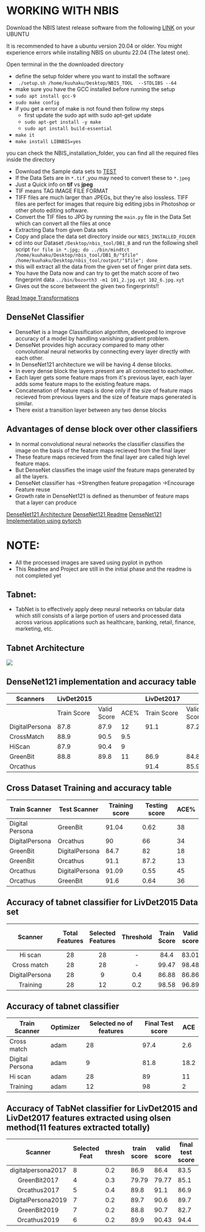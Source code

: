 # WORKING WITH NBIS
Download the NBIS  latest release software from the following [LINK](https://www.nist.gov/itl/iad/image-group/products-and-services/image-group-open-source-server-nigos#Releases) on your UBUNTU

It is recommended to have a ubuntu version 20.04 or older. You might experience errors while installing NBIS on ubuntu 22.04 (The latest one).

Open terminal in the the downloaded directory

+ define the setup folder where you want to install the software
+  ` ./setup.sh /home/kuuhaku/Desktop/NBIS_TOOL  --STDLIBS --64`
+ make sure you have the GCC installed before running the setup
+ `sudo apt install gcc-9` 
+ `sudo make config`
+ if you get a error of make is not found then follow my steps
  + first update the sudo apt with sudo apt-get update
  + `sudo apt-get install -y make`
  + `sudo apt install build-essential`
+ `make it`
+ `make install LIBNBIS=yes`

you can check the NBIS_installation_folder, you can find all the required files inside the directory

+ Download the Sample data sets to [TEST](http://bias.csr.unibo.it/fvc2004/databases.asp)
+ If the Data Sets are in `*.tif` ,you may need to convert these to `*.jpeg`
+ Just a Quick info on **tif** vs **jpeg**
 + TIF means TAG IMAGE FILE FORMAT
 + TIFF files are much larger than JPEGs, but they're also lossless. TIFF files are perfect for images that require big editing jobs in Photoshop or other photo editing software.
+ Convert the TIF files to JPG by running the `main.py` file in the Data Set which can convert all the files at once
+ Extracting Data from given Data sets
+ Copy and place the data set directory inside our `NBIS_INSTALLED_FOLDER`
+ cd into our Dataset `/Desktop/nbis_tool/DB1_B` and run the following shell script `for file in *.jpg; do ../bin/mindtct /home/kuuhaku/Desktop/nbis_tool/DB1_B/"$file" /home/kuuhaku/Desktop/nbis_tool/output/"$file"; done`
+ this will extract all the data from the given set of finger print data sets.
+ You have the Data now and can try to get the match score of two fingerprint data `../bin/bozorth3 -m1 101_2.jpg.xyt 102_6.jpg.xyt`
+ Gives out the score betweent the given two fingerprints!!

[Read Image Transformations](https://github.com/sireeshdevaraj/Image-attack-detection-with-enhancement/blob/master/transformations.md)


## DenseNet Classifier

+ DenseNet is a Image Classification algorithm, developed to improve accuracy of a model by handling vanishing gradient problem.
+ DenseNet provides high accuracy compared to many other convolutional neural networks by connecting every layer directly with each other.
+ In DenseNet121 architecture we will be having 4 dense blocks.
+ In every dense block the layers present are all connected to eachother.
+ Each layer gets some feature maps from it's previous layer, each layer adds some feature maps to the existing feature maps.
+ Concatenation of feature maps is done only if the size of feature maps recieved from previous layers and the size of feature maps generated is similar.
+ There exist a transition layer between any two dense blocks

## Advantages of dense block over other classifiers
+ In normal convolutional neural networks the classifier classifies the image on the basis of the feature maps recieved from the final layer
+ These feature maps recieved from the final layer are called high level feature maps.
+ But DenseNet classifies the image usinf the feature maps generated by all the layers.
+ DenseNet classifier has
->Strengthen  feature propagation
->Encourage Feature reuse
+ Growth rate in DenseNet121 is defined as thenumber of feature maps that a layer can produce



[DenseNet121 Architecture](https://github.com/sireeshdevaraj/Image-attack-detection-with-enhancement/blob/master/densenet121.png)
[DenseNet121 Readme](https://github.com/sireeshdevaraj/Image-attack-detection-with-enhancement/blob/8d271538586f43e00e2f5a2197864129744ea6d9/Densenet121.md)
[DenseNet121 Implementation using pytorch ](https://github.com/sireeshdevaraj/Image-attack-detection-with-enhancement/blob/master/Densenet121.ipynb)





# NOTE:
+ All the processed images are saved using pyplot in python
+ This Readme and Project are still in the initial phase and the readme is not completed yet

## Tabnet:
+ TabNet is to effectively apply deep neural networks on tabular data which still consists of a large portion of users and processed data across various applications such as healthcare, banking, retail, finance, marketing, etc.

## Tabnet Architecture
  ![](https://github.com/sireeshdevaraj/Image-attack-detection-with-enhancement/blob/master/assets/fabnet.png)
  
  ## DenseNet121 implementation and accuracy table
  |     Scanners          |     LivDet2015         |                         |             |     LivDet2017         |                        |             |     LivDet2019         |                        |             |          |
|-----------------------|------------------------|-------------------------|-------------|------------------------|------------------------|-------------|------------------------|------------------------|-------------|----------|
|                       |     Train     Score    |     Valid      Score    |     ACE%    |     Train     Score    |     Valid     Score    |     ACE%    |     Train     Score    |     Valid     Score    |     ACE%    |          |
|     DigitalPersona    |     87.8               |     87.9                |     12    |     91.1               |     87.2               |     13    |     86.7               |     62.4               |     38    |          |
|     CrossMatch        |     88.9               |     90.5                |     9.5    |                        |                        |             |                        |                        |             |          |
|     HiScan            |     87.9               |     90.4                |     9     |                        |                        |             |                        |                        |             |          |
|     GreenBit          |     88.8               |     89.8                |     11    |     86.9               |     84.8               |     15    |     86.8               |     87.2               |     13    |          |
|     Orcathus          |                        |                         |             |     91.4               |     85.9               |     14    |     91.3               |     94.4               |     56    |          |


## Cross Dataset Training and accuracy table
|     Train Scanner        |     Test Scanner      |     Training   score    |     Testing score    |     ACE%    |
|--------------------------|-----------------------|-------------------------|----------------------|-------------|
|     Digital   Persona    |     GreenBit          |     91.04               |     0.62             |     38    |
|     DigitalPersona       |     Orcathus          |     90                  |     66               |     34    |
|     GreenBit             |     DigitalPersona    |     84.7                |     82               |     18    |
|     GreenBit             |     Orcathus          |     91.1                |     87.2             |     13    |
|     Orcathus             |     DigitalPersona    |     91.09               |     0.55             |     45    |
|     Orcathus             |     GreenBit          |     91.6                |     0.64             |     36    |
              


## Accuracy of tabnet classifier for LivDet2015 Data set
|     Scanner    | Total Features | Selected Features | Threshold | Train Score | Valid score | Final Test score | Ace% |
|:--------------:|:--------------:|:-----------------:|:---------:|:-----------:|:-----------:|:----------------:|:----:|
|     Hi scan    | 28             | 28                | -         | 84.4        | 83.01       | 89.2             | 11.8 |
|   Cross match  | 28             | 28                | -         | 99.47       | 98.48       | 97.4             | 2.6  |
| DigitalPersona | 28             | 9                 | 0.4       | 86.88       | 86.86       | 81.4             | 18.6 |
|    Training    | 28             | 12                | 0.2       | 98.58       | 96.89       | 92               | 8    |


## Accuracy of tabnet classifier
| Train Scanner   | Optimizer | Selected no of features | Final Test score | ACE  |
|-----------------|-----------|-------------------------|------------------|------|
| Cross match     | adam      | 28                      | 97.4             | 2.6  |
| Digital Persona | adam      | 9                       | 81.8             | 18.2 |
| Hi scan         | adam      | 28                      | 89               | 11   |
| Training        | adam      | 12                      | 98               | 2    |

## Accuracy of TabNet classifier for LivDet2015 and LivDet2017 features extracted using olsen method(11 features extracted totally)
|       Scanner      | Selected Feat | thresh | train score | valid score | final test score | ACE% |
|:------------------:|---------------|--------|-------------|-------------|------------------|------|
| digitalpersona2017 | 8             | 0.2    | 86.9        | 86.4        | 83.5             | 16.5 |
| GreenBit2017       | 4             | 0.3    | 79.79       | 79.77       | 85.1             | 14.9 |
| Orcathus2017       | 5             | 0.4    | 89.8        | 91.1        | 86.9             | 13.1 |
| DigitalPersona2019 | 7             | 0.2    | 89.7        | 90.6        | 89.7             | 10.3 |
| GreenBit2019       | 7             | 0.2    | 88.8        | 90.7        | 82.7             | 17.3 |
| Orcathus2019       | 6             | 0.2    | 89.9        | 90.43       | 94.4             | 5.6  |
